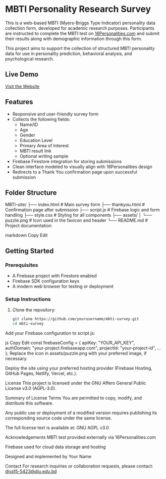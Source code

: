 # MBTI Personality Research Survey

This is a web-based MBTI (Myers-Briggs Type Indicator) personality data collection form, developed for academic research purposes. Participants are instructed to complete the MBTI test on [16Personalities.com](https://www.16personalities.com/) and submit their results along with demographic information through this form.

This project aims to support the collection of structured MBTI personality data for use in personality prediction, behavioral analysis, and psychological research.

## Live Demo

[Visit the Website](https://mbti-research.web.app/)  

## Features

- Responsive and user-friendly survey form
- Collects the following fields:
  - Name/ID
  - Age
  - Gender
  - Education Level
  - Primary Area of Interest
  - MBTI result link
  - Optional writing sample
- Firebase Firestore integration for storing submissions
- Clean interface modeled to visually align with 16Personalities design
- Redirects to a Thank You confirmation page upon successful submission

## Folder Structure

MBTI-site/
├── index.html # Main survey form
├── thankyou.html # Confirmation page after submission
├── script.js # Firebase logic and form handling
├── style.css # Styling for all components
├── assets/
│ └── puzzle.png # Icon used in the favicon and header
└── README.md # Project documentation

markdown
Copy
Edit

## Getting Started

### Prerequisites

- A Firebase project with Firestore enabled
- Firebase SDK configuration keys
- A modern web browser for testing or deployment

### Setup Instructions

1. Clone the repository:
   ```bash
   git clone https://github.com/yourusername/mbti-survey.git
   cd mbti-survey
Add your Firebase configuration to script.js:

js
Copy
Edit
const firebaseConfig = {
  apiKey: "YOUR_API_KEY",
  authDomain: "your-project.firebaseapp.com",
  projectId: "your-project-id",
  ...
};
Replace the icon in assets/puzzle.png with your preferred image, if necessary.

Deploy the site using your preferred hosting provider (Firebase Hosting, GitHub Pages, Netlify, Vercel, etc.).

License
This project is licensed under the GNU Affero General Public License v3.0 (AGPL-3.0).

Summary of License Terms
You are permitted to copy, modify, and distribute this software.

Any public use or deployment of a modified version requires publishing its corresponding source code under the same license.

The full license text is available at: GNU AGPL v3.0

Acknowledgements
MBTI test provided externally via 16Personalities.com

Firebase used for cloud data storage and hosting

Designed and implemented by Your Name

Contact
For research inquiries or collaboration requests, please contact:
diya15-5423@diu.edu.bd
